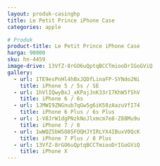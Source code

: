 ```yaml
---
layout: produk-casinghp
title: Le Petit Prince iPhone Case
categories: apple

# Produk
product-title: Le Petit Prince iPhone Case
harga: 90000
sku: hn-4459
image-drive: 13VfZ-8rGO6uQptqBCCTmiooDrIGoGViQ
gallery:
  - url: 1TE9esPnHl4hBxJQDfLinaFP-SYNdo2Ni
    title: iPhone 5 / 5s / SE
  - url: 1hVlIQwyBxJ_xKPajJnK33rI7KhW5fShV
    title: iPhone 6 / 6s
  - url: 1JMWI9ZNGnub7qGw5g6iK58zAazuVfI74
    title: iPhone 6 Plus / 6s Plus
  - url: 1-V8JrW1dgPNzkNoJlxmcm7e8-Z88Mu9u
    title: iPhone 7 / 8
  - url: 1wWQZ5bWSO85FOQHJYIRLYX4IBuxV0QcK
    title: iPhone 7 Plus / 8 Plus
  - url: 13VfZ-8rGO6uQptqBCCTmiooDrIGoGViQ
    title: iPhone X
---
```

